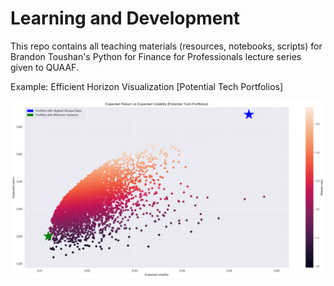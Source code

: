 # Learning and Development

This repo contains all teaching materials (resources, notebooks, scripts) for Brandon Toushan's Python for Finance for Professionals lecture series given to QUAAF.

Example: Efficient Horizon Visualization [Potential Tech Portfolios] 

![alt text](https://github.com/BrandonToushan/Python-for-Finance-Teaching/blob/master/images/portfolio_optimization.png)
